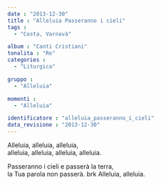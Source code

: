 ```yaml
---
date : "2013-12-30"
title : "Alleluia Passeranno i cieli"
tags : 
  - "Costa, Varnavà"

album : "Canti Cristiani"
tonalita : "Re"
categories : 
  - "Liturgica"

gruppo : 
  - "Alleluia"

momenti : 
  - "Alleluia"

identificatore : "alleluia_passeranno_i_cieli"
data_revisione : "2013-12-30"
---
```

  
  
Alleluia, alleluia, alleluia,  
alleluia, alleluia,  alleluia, alleluia.  
  
  
Passeranno i cieli e passerà la terra,  
la Tua parola non passerà.  brk Alleluia, alleluia.  
  
  
  
